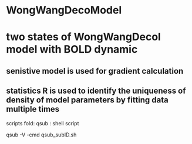 # WongWangDecoModel
# two states of WongWangDecol model with BOLD dynamic 
## senistive model is used for gradient calculation
## statistics R is used to identify the uniqueness of density of model parameters by fitting data multiple times

scripts fold: qsub : shell script 


qsub -V -cmd qsub_subID.sh
